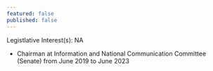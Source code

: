 ```yaml
---
featured: false
published: false
---
```

Legistlative Interest(s): NA

* Chairman at Information and National Communication Committee (Senate) from June 2019 to June 2023